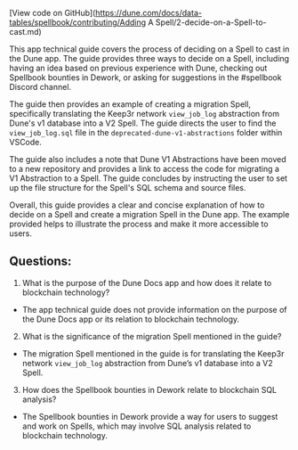 [View code on GitHub](https://dune.com/docs/data-tables/spellbook/contributing/Adding A Spell/2-decide-on-a-Spell-to-cast.md)

This app technical guide covers the process of deciding on a Spell to cast in the Dune app. The guide provides three ways to decide on a Spell, including having an idea based on previous experience with Dune, checking out Spellbook bounties in Dework, or asking for suggestions in the #spellbook Discord channel. 

The guide then provides an example of creating a migration Spell, specifically translating the Keep3r network `view_job_log` abstraction from Dune's v1 database into a V2 Spell. The guide directs the user to find the `view_job_log.sql` file in the `deprecated-dune-v1-abstractions` folder within VSCode. 

The guide also includes a note that Dune V1 Abstractions have been moved to a new repository and provides a link to access the code for migrating a V1 Abstraction to a Spell. The guide concludes by instructing the user to set up the file structure for the Spell's SQL schema and source files.

Overall, this guide provides a clear and concise explanation of how to decide on a Spell and create a migration Spell in the Dune app. The example provided helps to illustrate the process and make it more accessible to users.
## Questions: 
 1. What is the purpose of the Dune Docs app and how does it relate to blockchain technology?
- The app technical guide does not provide information on the purpose of the Dune Docs app or its relation to blockchain technology.

2. What is the significance of the migration Spell mentioned in the guide?
- The migration Spell mentioned in the guide is for translating the Keep3r network `view_job_log` abstraction from Dune’s v1 database into a V2 Spell.

3. How does the Spellbook bounties in Dework relate to blockchain SQL analysis?
- The Spellbook bounties in Dework provide a way for users to suggest and work on Spells, which may involve SQL analysis related to blockchain technology.